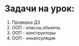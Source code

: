 # Задачи на урок:
1. Проверка ДЗ
2. ООП - классы,обьекты
3. ООП - конструкторы
4. ООП - инкапсуляция








